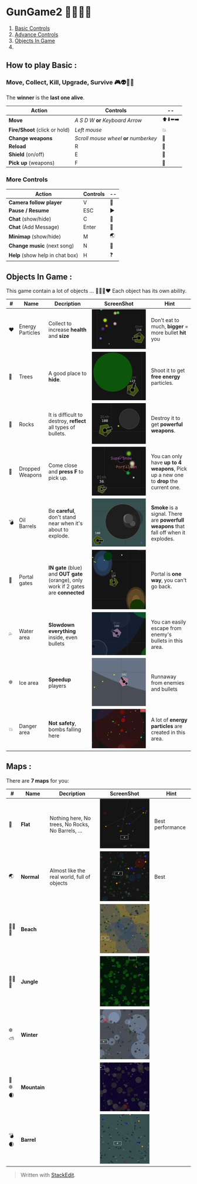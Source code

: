 # GunGame2 :gun::runner::skull::musical_note:

 1. [Basic Controls](#how-to-play-basic)
 2.  [Advance Controls](#more-controls)
 3. [Objects In Game](#objects-in-game)
 4. 


## How to play  Basic : 

### Move, Collect, Kill, Upgrade, Survive :video_game::alien::sparkling_heart::collision:
The **winner** is the **last one alive**.
 
| **Action** | **Controls** | -- |
|--|--|--|
| **Move** | *A S D W* **or** *Keyboard Arrow*  | :arrow_up::arrow_down::arrow_left::arrow_right: |
| **Fire/Shoot** (click or hold)| *Left mouse* | :boom:  |
| **Change weapons** | *Scroll mouse wheel* **or** *numberkey* | :gun: |
| **Reload** | R | :arrows_counterclockwise: |
| **Shield** (on/off) | E | :radio_button: |
| **Pick up** (weapons)| F | :large_blue_diamond: |

### More Controls
| **Action** | **Controls** | -- |
|--|--|--|
| **Camera follow player** | V | :cinema: |
| **Pause / Resume**| ESC | :arrow_forward: |
|**Chat** (show/hide)| C | :door: |
|**Chat** (Add Message)| Enter | :speech_balloon: |
|**Minimap** (show/hide)| M | :earth_asia: |
|**Change music** (next song)| N | :musical_note: |
|**Help** (show help in chat box)| H | :question: |

## Objects In Game : 
This game contain a lot of objects ... :deciduous_tree::volcano::gem::heart: Each object has its own ability.

| # |Name | Decription |ScreenShot | Hint
|--|--|--|--|--|
|:heart:| Energy Particles | Collect to increase **health** and **size**|![](screenshots/energyParticles.png) | Don't eat to much, **bigger** = more bullet **hit** you|
|:deciduous_tree:| Trees | A good place to **hide**. | ![](screenshots/trees.png) | Shoot it to get **free energy** particles. |
|:moyai:| Rocks | It is difficult to destroy, **reflect** all types of bullets. | ![](screenshots/rocks.png) | Destroy it to get **powerful weapons**.
|:gun:| Dropped Weapons | Come close and **press F** to pick up. |![](screenshots/droppedWeapons.png) | You can only have **up to 4 weapons**, Pick up a new one to **drop** the current one.
|:bomb:| Oil Barrels | Be **careful**, don't stand near when it's about to explode. | ![](screenshots/barrels.png) | **Smoke** is a signal. There are **powerfull weapons** that fall off when it explodes. 
|:milky_way:| Portal gates | **IN gate** (blue) and **OUT gate** (orange), only work if 2 gates are **connected** | ![](screenshots/portals.png) | Portal is **one way**, you can't go back. |
|:sweat_drops:| Water area | **Slowdown everything** inside, even bullets | ![](screenshots/waterAreas.png) | You can easily escape from enemy's bullets in this area. |
|:snowflake:| Ice area | **Speedup** players | ![](screenshots/iceAreas.png) | Runnaway from enemies and bullets |
|:collision:| Danger area | **Not safety**, bombs falling here | ![](screenshots/boomAreas.png) | A lot of **energy particles** are created in this area. 

## Maps :
There are **7  maps**  for you:

| # |Name| Decription | ScreenShot | Hint |
|--|--|--|--|--|
|:black_square_button:| **Flat** | Nothing here, No trees, No Rocks, No Barrels, ... | ![](screenshots/flatMap.png) | Best performance|
| :earth_asia: | **Normal** | Almost like the real world, full of objects |  ![](screenshots/normalMap.png)| Best |
| :ocean::palm_tree::sun_with_face:| **Beach** |  | ![](screenshots/beachMap.png) |  |
|:evergreen_tree::deciduous_tree::waxing_crescent_moon:| **Jungle** |  | ![](screenshots/jungleMap.png) |  |
|:snowflake::partly_sunny:| **Winter** |  | ![](screenshots/winterMap.png) |  |
|:volcano::snowflake::waxing_crescent_moon:| **Mountain** |  | ![](screenshots/mountainMap.png) |  |
|:bomb::waxing_crescent_moon:| **Barrel** |  | ![](screenshots/barrelMap.png)|  |

> Written with [StackEdit](https://stackedit.io/).